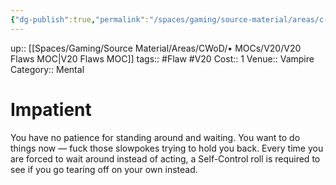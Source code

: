 ```yaml
---
{"dg-publish":true,"permalink":"/spaces/gaming/source-material/areas/c-wo-d/genre/vampire/v20/merits-and-flaws/impatient/","dgHomeLink":true,"dgPassFrontmatter":true}
---
```


up:: [[Spaces/Gaming/Source Material/Areas/CWoD/• MOCs/V20/V20 Flaws MOC|V20 Flaws MOC]]
tags:: #Flaw #V20 
Cost:: 1
Venue:: Vampire
Category:: Mental
# Impatient
You have no patience for standing around and waiting.
You want to do things now — fuck those slowpokes
trying to hold you back. Every time you are forced to
wait around instead of acting, a Self-Control roll is required
to see if you go tearing off on your own instead.